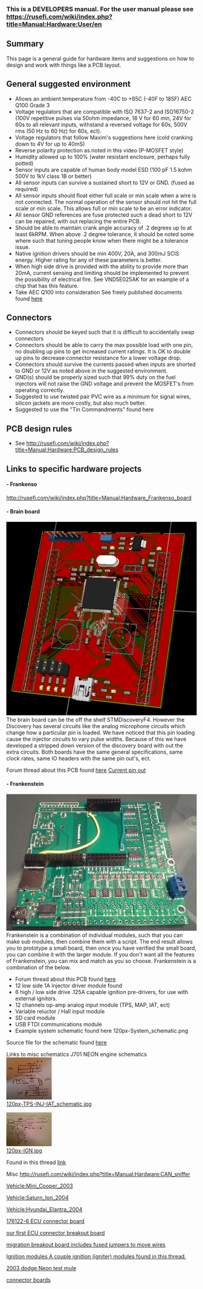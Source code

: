 ### This is a DEVELOPERS manual. For the user manual please see https://rusefi.com/wiki/index.php?title=Manual:Hardware:User/en

## Summary
This page is a general guide for hardware items and suggestions on how to design and work with things like a PCB layout.  



## General suggested environment
- Allows an ambient temperature from -40C to +85C (-40F to 185F) AEC Q100 Grade 3  
- Voltage regulators that are compatible with ISO 7637-2 and ISO16750-2 (100V repetitive pulses via 50ohm impedance, 18 V for 60 min, 24V for 60s to all relevant inputs, withstand a reversed voltage for 60s, 500V rms (50 Hz to 60 Hz) for 60s, ect).  
- Voltage regulators that follow Maxim's suggestions here (cold cranking down to 4V for up to 40mS)  
- Reverse polarity protection as noted in this video (P-MOSFET style)  
- Humidity allowed up to 100% (water resistant enclosure, perhaps fully potted)  
- Sensor inputs are capable of human body model ESD (100 pF 1.5 kohm 500V to 1kV class 1B or better)  
- All sensor inputs can survive a sustained short to 12V or GND. (fused as required)  
- All sensor inputs should float either full scale or min scale when a wire is not connected. The normal operation of the sensor should not hit the full scale or min scale. This allows full or min scale to be an error indicator.  
- All sensor GND references are fuse protected such a dead short to 12V can be repaired, with out replacing the entire PCB.  
- Should be able to maintain crank angle accuracy of .2 degrees up to at least 6kRPM. When above .2 degree tolerance, it should be noted some where such that tuning people know when there might be a tolerance issue.  
- Native ignition drivers should be min 400V, 20A, and 300mJ SCIS energy. Higher rating for any of these parameters is better.  
- When high side drive is provided with the ability to provide more than 20mA, current sensing and limiting should be implemented to prevent the possibility of electrical fire. See VND5E025AK for an example of a chip that has this feature.  
- Take AEC Q100 into consideration See freely published documents found [here](http://www.aecouncil.com/AECDocuments.html)

## Connectors
- Connectors should be keyed such that it is difficult to accidentally swap connectors  
- Connectors should be able to carry the max possible load with one pin, no doubling up pins to get increased current ratings. It is OK to double up pins to decrease connector resistance for a lower voltage drop.  
- Connectors should survive the currents passed when inputs are shorted to GND or 12V as noted above in the suggested environment.  
- GND(s) should be properly sized such that 99% duty on the fuel injectors will not raise the GND voltage and prevent the MOSFET's from operating correctly.  
- Suggested to use twisted pair PVC wire as a minimum for signal wires, silicon jackets are more costly, but also much better.  
- Suggested to use the "Tin Commandments" found here  

## PCB design rules
- See http://rusefi.com/wiki/index.php?title=Manual:Hardware:PCB_design_rules    
  
## Links to specific hardware projects
#### - Frankenso
http://rusefi.com/wiki/index.php?title=Manual:Hardware_Frankenso_board


#### - Brain board
![alt text](images/Vyuqd8h.png)
The brain board can be the off the shelf STMDiscoveryF4. However the Discovery has several circuits like the analog microphone circuits which change how a particular pin is loaded. We have noticed that this pin loading cause the injector circuits to vary pulse widths. Because of this we have developed a stripped down version of the discovery board with out the extra circuits. Both boards have the same general specifications, same clock rates, same IO headers with the same pin out's, ect.

Forum thread about this PCB found [here](http://rusefi.com/forum/viewtopic.php?f=4&t=381)
[Current pin out](https://docs.google.com/spreadsheet/ccc?key=0Arl1FeMZcfisdGpIZVBGMWFIQXdycnVNOWRjRG5YNnc)





#### - Frankenstein
![alt text](images/20140224_state.jpg) 
Frankenstein is a combination of individual modules, such that you can make sub modules, then combine them with a script. The end result allows you to prototype a small board, then once you have verified the small board, you can combine it with the larger module. If you don't want all the features of Frankenstein, you can mix and match as you so choose. Frankenstein is a combination of the below.

- Forum thread about this PCB found [here](http://rusefi.com/forum/viewtopic.php?f=4&t=359)  
- 12 low side 1A injector driver module found  
- 6 high / low side drive .125A capable ignition pre-drivers, for use with external ignitors.  
- 12 channels op-amp analog input module (TPS, MAP, IAT, ect)  
- Variable reluctor / Hall input module  
- SD card module  
- USB FTDI communications module  
- Example system schematic found here  120px-System_schematic.png

Source file for the schematic found [here](https://sourceforge.net/p/daecu/code/HEAD/tree/Hardware/trunk/rusefi.com/frankenstein/system_schematics/system_schematic.png?format=raw)  

Links to misc schematics
J701 NEON engine schematics  
![alt text](images/120px-TPS-INJ-IAT_schematic.jpg)  
[120px-TPS-INJ-IAT_schematic.jpg](images/TPS-INJ-IAT_schematic.jpg) 

![alt text](images/120px-IGN.jpg)  
[120px-IGN.jpg](images/IGN.jpg)


Found in this thread [link](http://rusefi.com/forum/viewtopic.php?f=3&t=360&start=52)

Misc
http://rusefi.com/wiki/index.php?title=Manual:Hardware:CAN_sniffer

[Vehicle:Mini_Cooper_2003](https://rusefi.com/wiki/index.php?title=Vehicle:Mini_Cooper_2003)

[Vehicle:Saturn_Ion_2004](https://rusefi.com/wiki/index.php?title=Vehicle:Saturn_Ion_2004)

[Vehicle:Hyundai_Elantra_2004](https://rusefi.com/wiki/index.php?title=Vehicle:Hyundai_Elantra_2004)

[176122-6 ECU connector board](http://rusefi.com/forum/viewtopic.php?f=4&t=507)

[our first ECU connector breakout board](http://rusefi.com/forum/viewtopic.php?f=4&t=3)

[migration breakout board includes fused jumpers to move wires](http://rusefi.com/forum/viewtopic.php?f=4&t=454)

[Ignition modules A couple ignition (igniter) modules found in this thread.](https://rusefi.com//forum/viewtopic.php?f=4&t=286)

[2003 dodge Neon test mule](https://rusefi.com/forum/viewtopic.php?f=3&t=696)

[connector boards](https://rusefi.com/wiki/index.php?title=Hardware:OEM_connectors)